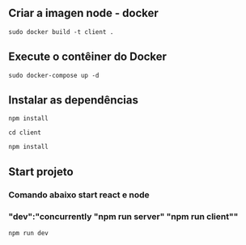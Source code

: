 ## Criar a imagen node - docker

```
sudo docker build -t client . 
```

## Execute o contêiner do Docker

```
sudo docker-compose up -d
```

## Instalar as dependências

```
npm install
```
```
cd client
```
```
npm install
```

## Start projeto 
### Comando abaixo start react e node
### "dev":"concurrently \"npm run server\" \"npm run client\""

```
npm run dev
```